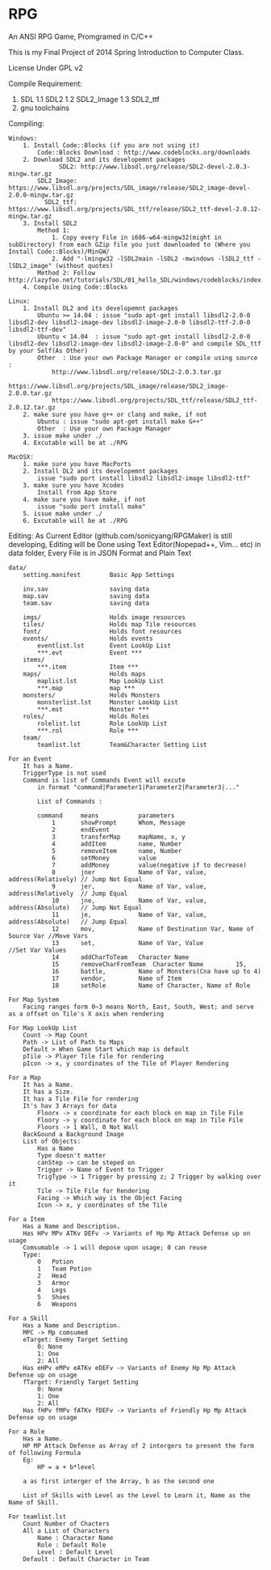 RPG
===

An ANSI RPG Game, Promgramed in C/C++

This is my Final Project of 2014 Spring Introduction to Computer Class.

License Under GPL v2

Compile Requirement:
1. SDL
	1.1 SDL2
	1.2 SDL2_Image
	1.3 SDL2_ttf
2. gnu toolchains

Compiling:

	Windows:
		1. Install Code::Blocks (if you are not using it)
			Code::Blocks Download : http://www.codeblocks.org/downloads
		2. Download SDL2 and its developemnt packages
				  SDL2: http://www.libsdl.org/release/SDL2-devel-2.0.3-mingw.tar.gz
			SDL2_Image: https://www.libsdl.org/projects/SDL_image/release/SDL2_image-devel-2.0.0-mingw.tar.gz
			  SDL2_ttf:	https://www.libsdl.org/projects/SDL_ttf/release/SDL2_ttf-devel-2.0.12-mingw.tar.gz
		3. Install SDL2
			Method 1: 
				1. Copy every File in i686-w64-mingw32(might in subDirectory) from each GZip file you just downloaded to (Where you Install Code::Blocks)/MinGW/
				2. Add "-lmingw32 -lSDL2main -lSDL2 -mwindows -lSDL2_ttf -lSDL2_image" (without quotes) 
			Method 2: Follow http://lazyfoo.net/tutorials/SDL/01_hello_SDL/windows/codeblocks/index.php
		4. Compile Using Code::Blocks
		
	Linux:
		1. Install DL2 and its developemnt packages
			Ubuntu >= 14.04 : issue "sudo apt-get install libsdl2-2.0-0 libsdl2-dev libsdl2-image-dev libsdl2-image-2.0-0 libsdl2-ttf-2.0-0 libsdl2-ttf-dev"
			Ubuntu < 14.04  : issue "sudo apt-get install libsdl2-2.0-0 libsdl2-dev libsdl2-image-dev libsdl2-image-2.0-0" and compile SDL_ttf by your Self(As Other)
			Other  : Use your own Package Manager or compile using source : 
				http://www.libsdl.org/release/SDL2-2.0.3.tar.gz
				https://www.libsdl.org/projects/SDL_image/release/SDL2_image-2.0.0.tar.gz
				https://www.libsdl.org/projects/SDL_ttf/release/SDL2_ttf-2.0.12.tar.gz
		2. make sure you have g++ or clang and make, if not
			Ubuntu : issue "sudo apt-get install make G++"
			Other  : Use your own Package Manager
		3. issue make under ./
		4. Excutable will be at ./RPG
	
	MacOSX:
		1. make sure you have MacPorts
		2. Install DL2 and its developemnt packages
			issue "sudo port install libsdl2 libsdl2-image libsdl2-ttf"
		3. make sure you have Xcodes
			Install from App Store
		4. make sure you have make, if not
			issue "sudo port install make"
		5. issue make under ./
		6. Excutable will be at ./RPG

Editing:
	As Current Editor (github.com/sonicyang/RPGMaker) is still developing, Editing will be Done using Text Editor(Nopepad++, Vim... etc) in data folder, 
	Every File is in JSON Format and Plain Text
	
	data/
		setting.manifest		Basic App Settings
		
		inv.sav					saving data
		map.sav					saving data
		team.sav				saving data
	
		imgs/ 					Holds image resources
		tiles/					Holds map Tile resources
		font/					Holds font resources
		events/					Holds events
			eventlist.lst		Event LookUp List
			***.evt				Event ***
		items/
			***.item			Item ***
		maps/					Holds maps
			maplist.lst			Map LookUp List
			***.map				map ***
		monsters/				Holds Monsters
			monsterlist.lst		Monster LookUp List
			***.mst				Monster ***
		roles/					Holds Roles
			rolelist.lst		Role LookUp List
			***.rol				Role ***
		team/
			teamlist.lst		Team&Character Setting List
	
	For an Event
		It has a Name.
		TriggerType is not used
		Command is list of Commands Event will excute
			in format "command|Parameter1|Parameter2|Parameter3|..."
			
			List of Commands : 
			
			command 	means			parameters
				1		showPrompt		Whom, Message
				2		endEvent		
				3		transferMap		mapName, x, y
				4		addItem			name, Number
				5		removeItem		name, Number
				6		setMoney		value
				7		addMoney		value(negative if to decrease)
				8		jner   			Name of Var, value, address(Relatively)	// Jump Not Equal
				9		jer,        	Name of Var, value, address(Relatively	// Jump Equal
				10		jne,        	Name of Var, value, address(Absolute)	// Jump Not Equal
				11		je,         	Name of Var, value, address(Absolute)	// Jump Equal
				12		mov,        	Name of Destination Var, Name of Source Var //Move Vars
				13		set,			Name of Var, Value						//Set Var Values
				14		addCharToTeam   Character Name
				15		removeCharFromTeam  Character Name         15,
				16		battle,         Name of Monsters(Cna have up to 4)
				17		vendor,         Name of Item
				18		setRole			Name of Character, Name of Role
	
	For Map System
		Facing ranges form 0~3 means North, East, South, West; and serve as a offset on Tile's X axis when rendering
		
	For Map LookUp List
		Count -> Map Count
		Path -> List of Path to Maps
		Default > When Game Start which map is default
		pTile -> Player Tile file for rendering
		pIcon -> x, y coordinates of the Tile of Player Rendering
	
	For a Map
		It has a Name.
		It has a Size.
		It has a Tile File for rendering
		It's hav 3 Arrays for data
			Floorx -> x coordinate for each block on map in Tile File
			Floory -> y coordinate for each block on map in Tile File
			Floors -> 1 Wall, 0 Not Wall
		BackGound a Background Image
		List of Objects:
			Has a Name
			Type doesn't matter
			canStep -> can be steped on
			Trigger -> Name of Event to Trigger
			TrigType -> 1 Trigger by pressing z; 2 Trigger by walking over it
			Tile -> Tile File for Rendering
			Facing -> Which way is the Object Facing
			Icon -> x, y coordinates of the Tile
	
	For a Item
		Has a Name and Description.
		Has HPv MPv ATKv DEFv -> Variants of Hp Mp Attack Defense up on usage
		Comsumable -> 1 will depose upon usage; 0 can reuse
		Type:
			0	Potion
			1	Team Potion
			2	Head
			3	Armor
			4	Legs
			5	Shoes
			6	Weapons
	
	For a Skill
		Has a Name and Description.
		MPC -> Mp comsumed
		eTarget: Enemy Target Setting
			0: None
			1: One
			2: All
		Has eHPv eMPv eATKv eDEFv -> Variants of Enemy Hp Mp Attack Defense up on usage
		fTarget: Friendly Target Setting
			0: None
			1: One
			2: All
		Has fHPv fMPv fATKv fDEFv -> Variants of Friendly Hp Mp Attack Defense up on usage
		
	For a Role
		Has a Name.
		HP MP Attack Defense as Array of 2 intergers to present the form of following Formula
		Eg:
			HP = a + b*level
		
		a as first interger of the Array, b as the second one
		
		List of Skills with Level as the Level to Learn it, Name as the Name of Skill.
	
	For teamlist.lst
		Count Number of Chacters
		All a List of Characters
			Name : Character Name
			Role : Default Role
			Level : Default Level
		Default : Default Character in Team
		
			

